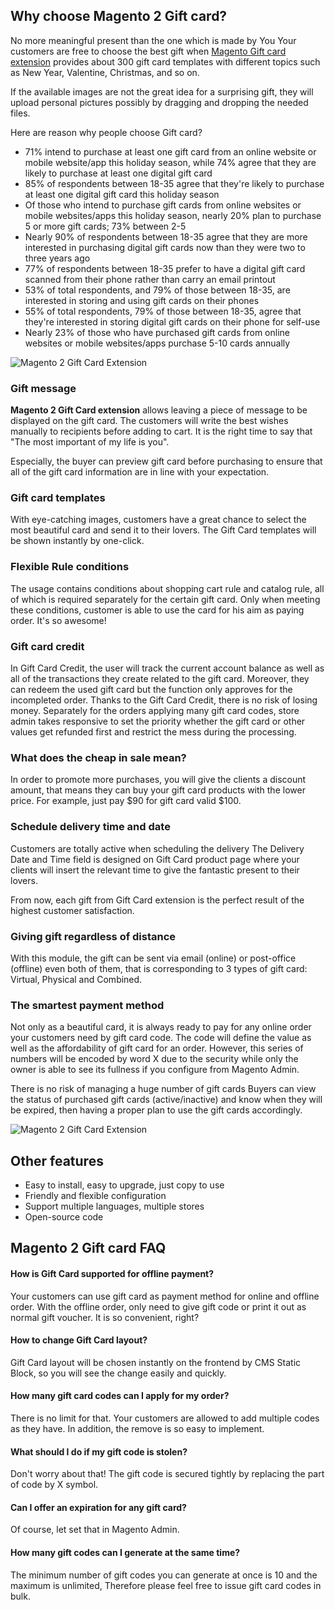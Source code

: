 ## Why choose Magento 2 Gift card?

No more meaningful present than the one which is made by You Your customers are free to choose the best gift when <a href="https://magegiftcard.com/">Magento Gift card extension</a> provides about 300 gift card templates with different topics such as New Year, Valentine, Christmas, and so on.

If the available images are not the great idea for a surprising gift, they will upload personal pictures possibly by dragging and dropping the needed files.

Here are reason why people choose Gift card?

- 71% intend to purchase at least one gift card from an online website or mobile website/app this holiday season, while 74% agree that they are likely to purchase at least one digital gift card
- 85% of respondents between 18-35 agree that they're likely to purchase at least one digital gift card this holiday season
- Of those who intend to purchase gift cards from online websites or mobile websites/apps this holiday season, nearly 20% plan to purchase 5 or more gift cards; 73% between 2-5
- Nearly 90% of respondents between 18-35 agree that they are more interested in purchasing digital gift cards now than they were two to three years ago
- 77% of respondents between 18-35 prefer to have a digital gift card scanned from their phone rather than carry an email printout
- 53% of total respondents, and 79% of those between 18-35, are interested in storing and using gift cards on their phones
- 55% of total respondents, 79% of those between 18-35, agree that they're interested in storing digital gift cards on their phone for self-use
- Nearly 23% of those who have purchased gift cards from online websites or mobile websites/apps purchase 5-10 cards annually

![Magento 2 Gift Card Extension](https://i.imgur.com/coD3mb6.png)

### Gift message

**Magento 2 Gift Card extension** allows leaving a piece of message to be displayed on the gift card. The customers will write the best wishes manually to recipients before adding to cart. It is the right time to say that "The most important of my life is you".

Especially, the buyer can preview gift card before purchasing to ensure that all of the gift card information are in line with your expectation.

### Gift card templates

With eye-catching images, customers have a great chance to select the most beautiful card and send it to their lovers. The Gift Card templates will be shown instantly by one-click.

### Flexible Rule conditions

The usage contains conditions about shopping cart rule and catalog rule, all of which is required separately for the certain gift card. Only when meeting these conditions, customer is able to use the card for his aim as paying order. It's so awesome!

### Gift card credit

In Gift Card Credit, the user will track the current account balance as well as all of the transactions they create related to the gift card. Moreover, they can redeem the used gift card but the function only approves for the incompleted order. Thanks to the Gift Card Credit, there is no risk of losing money. Separately for the orders applying many gift card codes, store admin takes responsive to set the priority whether the gift card or other values get refunded first and restrict the mess during the processing.

### What does the cheap in sale mean?

In order to promote more purchases, you will give the clients a discount amount, that means they can buy your gift card products with the lower price. For example, just pay $90 for gift card valid $100.

### Schedule delivery time and date

Customers are totally active when scheduling the delivery The Delivery Date and Time field is designed on Gift Card product page where your clients will insert the relevant time to give the fantastic present to their lovers.

From now, each gift from Gift Card extension is the perfect result of the highest customer satisfaction.

### Giving gift regardless of distance

With this module, the gift can be sent via email (online) or post-office (offline) even both of them, that is corresponding to 3 types of gift card: Virtual, Physical and Combined.

### The smartest payment method

Not only as a beautiful card, it is always ready to pay for any online order your customers need by gift card code. The code will define the value as well as the affordability of gift card for an order. However, this series of numbers will be encoded by word X due to the security while only the owner is able to see its fullness if you configure from Magento Admin.

There is no risk of managing a huge number of gift cards Buyers can view the status of purchased gift cards (active/inactive) and know when they will be expired, then having a proper plan to use the gift cards accordingly.

![Magento 2 Gift Card Extension](https://i.imgur.com/sizLSoh.png)

## Other features

- Easy to install, easy to upgrade, just copy to use 
- Friendly and flexible configuration 
- Support multiple languages, multiple stores 
- Open-source code


## Magento 2 Gift card FAQ

#### How is Gift Card supported for offline payment?

Your customers can use gift card as payment method for online and offline order. With the offline order, only need to give gift code or print it out as normal gift voucher. It is so convenient, right?

#### How to change Gift Card layout?

Gift Card layout will be chosen instantly on the frontend by CMS Static Block, so you will see the change easily and quickly.

#### How many gift card codes can I apply for my order?

There is no limit for that. Your customers are allowed to add multiple codes as they have. In addition, the remove is so easy to implement.

#### What should I do if my gift code is stolen?

Don't worry about that! The gift code is secured tightly by replacing the part of code by X symbol.

#### Can I offer an expiration for any gift card?

Of course, let set that in Magento Admin.

#### How many gift codes can I generate at the same time?

The minimum number of gift codes you can generate at once is 10 and the maximum is unlimited, Therefore please feel free to issue gift card codes in bulk.
